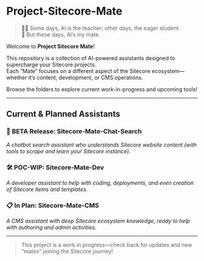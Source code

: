 # Project-Sitecore-Mate

> 🧑‍💻 Some days, AI is the teacher; other days, the eager student.\
> 🤖 But these days, AI’s my mate.

Welcome to **Project Sitecore Mate**!

This repository is a collection of AI-powered assistants designed to supercharge your Sitecore projects.  
Each “Mate” focuses on a different aspect of the Sitecore ecosystem—whether it’s content, development, or CMS operations.

Browse the folders to explore current work-in-progress and upcoming tools!

---

## Current & Planned Assistants

### 🚀 BETA Release: Sitecore-Mate-Chat-Search
*A chatbot search assistant who understands Sitecore website content (with tools to scrape and learn your Sitecore instance).*

### 🛠️ POC-WIP: Sitecore-Mate-Dev
*A developer assistant to help with coding, deployments, and even creation of Sitecore items and templates.*

### 📋 In Plan: Sitecore-Mate-CMS
*A CMS assistant with deep Sitecore ecosystem knowledge, ready to help with authoring and admin activities.*

---

> This project is a work in progress—check back for updates and new “mates” joining the Sitecore journey!
